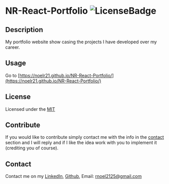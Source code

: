 # NR-React-Portfolio ![LicenseBadge](https://img.shields.io/badge/License-MIT-red.svg)
## Description
My portfolio website show casing the projects I have developed over my career.
## Usage
Go to [https://noelr21.github.io/NR-React-Portfolio/](https://noelr21.github.io/NR-React-Portfolio/)
## License
Licensed under the [MIT](http://choosealicense.com/licenses/mit/)
## Contribute
If you would like to contribute simply contact me with the info in the [contact](#Contact) section and I will reply and if I like the idea work with you to implement it (crediting you of course).
## Contact
Contact me on my [LinkedIn](https://www.linkedin.com/in/noel-ramirez-3a7706219/), [Github](https://github.com/Namagaii), Email: rnoel2125@gmail.com
